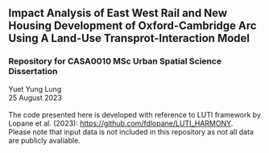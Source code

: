 ## Impact Analysis of East West Rail and New Housing Development of Oxford-Cambridge Arc Using A Land-Use Transprot-Interaction Model
### Repository for CASA0010 MSc Urban Spatial Science Dissertation
Yuet Yung Lung <br />
25 August 2023 <br />
<br />
The code presented here is developed with reference to LUTI framework by Lopane et al. (2023): https://github.com/fdlopane/LUTI_HARMONY. <br />
Please note that input data is not included in this repository as not all data are publicly avaliable. <br />
